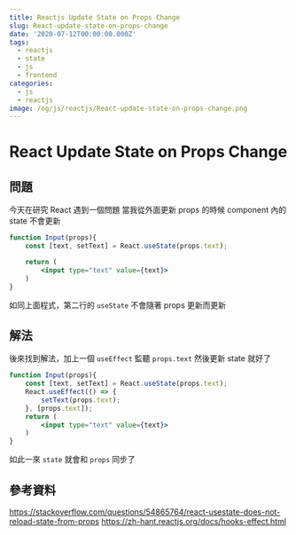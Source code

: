 ```yaml
---
title: Reactjs Update State on Props Change
slug: React-update-state-on-props-change
date: '2020-07-12T00:00:00.000Z'
tags:
  - reactjs
  - state
  - js
  - frontend
categories:
  - js
  - reactjs
image: /og/js/reactjs/React-update-state-on-props-change.png
---
```


# React Update State on Props Change

## 問題

今天在研究 React
遇到一個問題
當我從外面更新 props 的時候 component 內的 state 不會更新

```jsx
function Input(props){
	const [text, setText] = React.useState(props.text);

	return (
		<input type="text" value={text}>
	)
}
```

如同上面程式，第二行的 `useState` 不會隨著 props 更新而更新

## 解法

後來找到解法，加上一個 `useEffect` 監聽 `props.text` 然後更新 state 就好了

```jsx
function Input(props){
	const [text, setText] = React.useState(props.text);
	React.useEffect(() => {
		setText(props.text);
	}, [props.text]);
	return (
		<input type="text" value={text}>
	)
}
```

如此一來 `state` 就會和 `props` 同步了

## 參考資料

https://stackoverflow.com/questions/54865764/react-usestate-does-not-reload-state-from-props
https://zh-hant.reactjs.org/docs/hooks-effect.html
